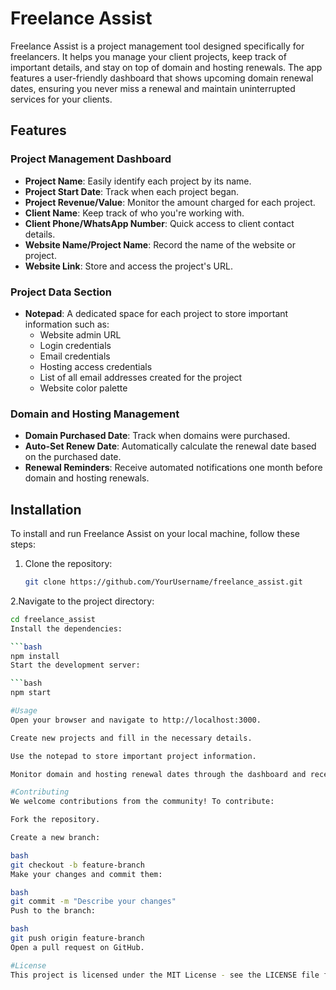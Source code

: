# Freelance Assist

Freelance Assist is a project management tool designed specifically for freelancers. It helps you manage your client projects, keep track of important details, and stay on top of domain and hosting renewals. The app features a user-friendly dashboard that shows upcoming domain renewal dates, ensuring you never miss a renewal and maintain uninterrupted services for your clients.

## Features

### Project Management Dashboard
- **Project Name**: Easily identify each project by its name.
- **Project Start Date**: Track when each project began.
- **Project Revenue/Value**: Monitor the amount charged for each project.
- **Client Name**: Keep track of who you're working with.
- **Client Phone/WhatsApp Number**: Quick access to client contact details.
- **Website Name/Project Name**: Record the name of the website or project.
- **Website Link**: Store and access the project's URL.

### Project Data Section
- **Notepad**: A dedicated space for each project to store important information such as:
  - Website admin URL
  - Login credentials
  - Email credentials
  - Hosting access credentials
  - List of all email addresses created for the project
  - Website color palette

### Domain and Hosting Management
- **Domain Purchased Date**: Track when domains were purchased.
- **Auto-Set Renew Date**: Automatically calculate the renewal date based on the purchased date.
- **Renewal Reminders**: Receive automated notifications one month before domain and hosting renewals.

## Installation

To install and run Freelance Assist on your local machine, follow these steps:

1. Clone the repository:
   ```bash
   git clone https://github.com/YourUsername/freelance_assist.git
2.Navigate to the project directory:

```bash
cd freelance_assist
Install the dependencies:

```bash
npm install
Start the development server:

```bash
npm start

#Usage
Open your browser and navigate to http://localhost:3000.

Create new projects and fill in the necessary details.

Use the notepad to store important project information.

Monitor domain and hosting renewal dates through the dashboard and receive timely reminders.

#Contributing
We welcome contributions from the community! To contribute:

Fork the repository.

Create a new branch:

bash
git checkout -b feature-branch
Make your changes and commit them:

bash
git commit -m "Describe your changes"
Push to the branch:

bash
git push origin feature-branch
Open a pull request on GitHub.

#License
This project is licensed under the MIT License - see the LICENSE file for details.